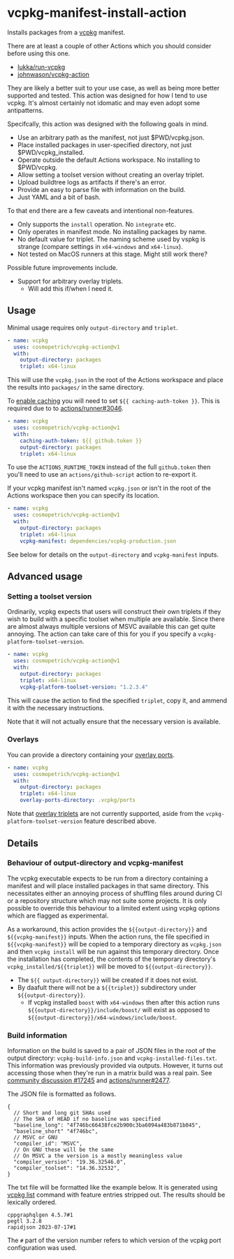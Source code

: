 # vcpkg-manifest-install-action

Installs packages from a [vcpkg](https://github.com/microsoft/vcpkg) manifest.

There are at least a couple of other Actions which you should consider before using this one.

- [lukka/run-vcpkg](https://github.com/lukka/run-vcpkg)
- [johnwason/vcpkg-action](https://github.com/johnwason/vcpkg-action)

They are likely a better suit to your use case, as well as being more better supported and tested.
This action was designed for how I tend to use vcpkg. It's almost certainly not idomatic and may even adopt some antipatterns.

Specifcally, this action was designed with the following goals in mind.

- Use an arbitrary path as the manifest, not just $PWD/vcpkg.json.
- Place installed packages in user-specified directory, not just $PWD/vcpkg_installed.
- Operate outside the default Actions workspace. No installing to $PWD/vcpkg.
- Allow setting a toolset version without creating an overlay triplet.
- Upload buildtree logs as artifacts if there's an error.
- Provide an easy to parse file with information on the build.
- Just YAML and a bit of bash.

To that end there are a few caveats and intentional non-features.

- Only supports the `install` operation. No `integrate` etc.
- Only operates in manifest mode. No installing packages by name.
- No default value for triplet. The naming scheme used by vspkg is strange (compare settings in `x64-windows` and `x64-linux`).
- Not tested on MacOS runners at this stage. Might still work there?

Possible future improvements include.

- Support for arbitrary overlay triplets.
  - Will add this if/when I need it.

## Usage

Minimal usage requires only `output-directory` and `triplet`.

```yaml
- name: vcpkg
  uses: cosmopetrich/vcpkg-action@v1
  with:
    output-directory: packages
    triplet: x64-linux
```

This will use the `vcpkg.json` in the root of the Actions workspace and place the results into `packages/` in the same directory.

To [enable caching](https://learn.microsoft.com/en-us/vcpkg/consume/binary-caching-github-actions-cache) you will need to set `${{ caching-auth-token }}`.
This is required due to to [actions/runner#3046](https://github.com/actions/runner/issues/3046).

```yaml
- name: vcpkg
  uses: cosmopetrich/vcpkg-action@v1
  with:
    caching-auth-token: ${{ github.token }}
    output-directory: packages
    triplet: x64-linux
```

To use the `ACTIONS_RUNTIME_TOKEN` instead of the full `github.token` then you'll need to use an `actions/github-script` action to re-export it.

If your vcpkg manifest isn't named `vcpkg.json` or isn't in the root of the Actions workspace then you can specify its location.

```yaml
- name: vcpkg
  uses: cosmopetrich/vcpkg-action@v1
  with:
    output-directory: packages
    triplet: x64-linux
    vcpkg-manifest: dependencies/vcpkg-production.json
```

See below for details on the `output-directory` and `vcpkg-manifest` inputs.

## Advanced usage

### Setting a toolset version

Ordinarily, vcpkg expects that users will construct their own triplets if they wish to build with a specific toolset when multiple are available.
Since there are almost always multiple versions of MSVC available this can get quite annoying. The action can take care of this for you if you specify a `vcpkg-platform-toolset-version`.

```yaml
- name: vcpkg
  uses: cosmopetrich/vcpkg-action@v1
  with:
    output-directory: packages
    triplet: x64-linux
    vcpkg-platform-toolset-version: "1.2.3.4"
```

This will cause the action to find the specified `triplet`, copy it, and ammend it with the necessary instructions.

Note that it will not actually ensure that the necessary version is available.

### Overlays

You can provide a directory containing your [overlay ports](https://learn.microsoft.com/en-us/vcpkg/concepts/overlay-ports).

```yaml
- name: vcpkg
  uses: cosmopetrich/vcpkg-action@v1
  with:
    output-directory: packages
    triplet: x64-linux
    overlay-ports-directory: .vcpkg/ports
```

Note that [overlay triplets](https://learn.microsoft.com/en-us/vcpkg/users/examples/overlay-triplets-linux-dynamic)
are not currently supported, aside from the `vcpkg-platform-toolset-version` feature described above.

## Details

### Behaviour of output-directory and vcpkg-manifest

The vcpkg executable expects to be run from a directory containing a manifest and will place installed packages in that same directory.
This necessitates either an annoying process of shuffling files around during CI or a repository structure which may not suite some projects.
It is only possible to override this behaviour to a limited extent using vcpkg options which are flagged as experimental.

As a workaround, this action provides the `${{output-directory}}` and `${{vcpkg-manifest}}` inputs.
When the action runs, the file specified in `${{vcpkg-manifest}}` will be copied to a temporary directory as `vcpkg.json`
and then `vcpkg install` will be run against this temporary directory.
Once the installation has completed, the contents of the temporary directory's `vcpkg_installed/${{triplet}}` will be moved to `${{output-directory}}`.

- The `${{ output-directory}}` will be created if it does not exist.
- By daafult there will not be a `${{triplet}}` subdirectory under `${{output-directory}}`.
  - If vcpkg installed `boost` with `x64-windows` then after this action runs `${{output-directory}}/include/boost/` will exist as opposed to `${{output-directory}}/x64-windows/include/boost`.

### Build information

Information on the build is saved to a pair of JSON files in the root of the output directory: `vcpkg-build-info.json` and `vcpkg-installed-files.txt`. This information was previously provided via outputs. However, it turns out accessing those when they're run in a matrix build was a real pain. See [community discussion #17245](https://github.com/orgs/community/discussions/17245) and [actions/runner#2477](https://github.com/actions/runner/pull/2477).

The JSON file is formatted as follows.

```json5
{
  // Short and long git SHAs used
  // The SHA of HEAD if no baseline was specified
  "baseline_long": "4f746bc66438fce2b900c3ba6094a483b871b045",
  "baseline_short" "4f746bc",
  // MSVC or GNU
  "compiler_id": "MSVC",
  // On GNU these will be the same
  // On MSVC a the version is a mostly meaningless value
  "compiler_version": "19.36.32546.0",
  "compiler_toolset": "14.36.32532",
}
```

The txt file will be formatted like the example below. It is generated using [vcpkg list](https://learn.microsoft.com/en-us/vcpkg/commands/list) command with feature entries stripped out. The results should be lexically ordered.

```
cppgraphqlgen 4.5.7#1
pegtl 3.2.8
rapidjson 2023-07-17#1
```

The `#` part of the version number refers to which version of the vcpkg port configuration was used.
